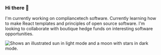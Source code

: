 ### Hi there 👋

I'm currently working on compliancetech software.
Currently learning how to make React templates and principles of open source software.
I'm looking to collaborate with boutique hedge funds on interesting software opportunities.

<picture>
  <source media="(prefers-color-scheme: dark)" srcset="https://drive.google.com/file/d/13m2jarEAEtprd20aSnuI1JenRq_5nY4q/view?usp=sharing">
  <source media="(prefers-color-scheme: light)" srcset="https://drive.google.com/file/d/13m2jarEAEtprd20aSnuI1JenRq_5nY4q/view?usp=sharing">
  <img alt="Shows an illustrated sun in light mode and a moon with stars in dark mode." src="https://drive.google.com/file/d/13m2jarEAEtprd20aSnuI1JenRq_5nY4q/view?usp=sharing">
</picture>


<!--
**lfcremers/lfcremers** is a ✨ _special_ ✨ repository because its `README.md` (this file) appears on your GitHub profile.

Here are some ideas to get you started:

- 🔭 I’m currently working on ...
- 🌱 I’m currently learning ...
- 👯 I’m looking to collaborate on ...
- 🤔 I’m looking for help with ...
- 💬 Ask me about ...
- 📫 How to reach me: ...
- 😄 Pronouns: ...
- ⚡ Fun fact: ...
-->
